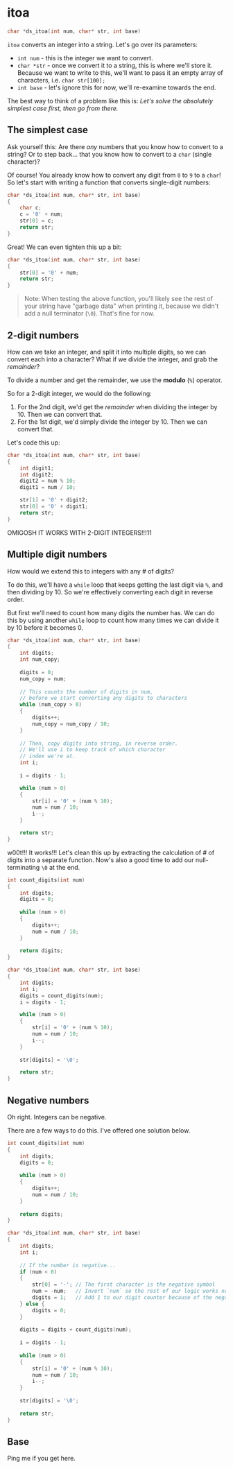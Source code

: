 # itoa

```c
char *ds_itoa(int num, char* str, int base)
```

`itoa` converts an integer into a string. Let's go over its parameters:

* `int num` - this is the integer we want to convert.
* `char *str` - once we convert it to a string, this is where we'll store it. Because we want to write to this, we'll want to pass it an empty array of characters, i.e. `char str[100];`
* `int base` - let's ignore this for now, we'll re-examine towards the end.

The best way to think of a problem like this is: _Let's solve the absolutely simplest case first, then go from there._

## The simplest case

Ask yourself this: Are there _any_ numbers that you know how to convert to a string? Or to step back... that you know how to convert to a `char` (single character)?

Of course! You already know how to convert any digit from `0` to `9` to a `char`! So let's start with writing a function that converts single-digit numbers:

```c
char *ds_itoa(int num, char* str, int base)
{
	char c;
	c = '0' + num;
	str[0] = c;
	return str;
}
```

Great! We can even tighten this up a bit:

```c
char *ds_itoa(int num, char* str, int base)
{
	str[0] = '0' + num;
	return str;
}
```

> Note: When testing the above function, you'll likely see the rest of your string have "garbage data" when printing it, because we didn't add a null terminator (`\0`). That's fine for now.

## 2-digit numbers

How can we take an integer, and split it into multiple digits, so we can convert each into a character? What if we divide the integer, and grab the _remainder_?

To divide a number and get the remainder, we use the **modulo** (`%`) operator.

So for a 2-digit integer, we would do the following:

1. For the 2nd digit, we'd get the _remainder_ when dividing the integer by 10. Then we can convert that.
2. For the 1st digit, we'd simply divide the integer by 10. Then we can convert that.

Let's code this up:

```c
char *ds_itoa(int num, char* str, int base)
{
	int digit1;
	int digit2;
	digit2 = num % 10;
	digit1 = num / 10;

	str[1] = '0' + digit2;
	str[0] = '0' + digit1;
	return str;
}
```

OMIGOSH IT WORKS WITH 2-DIGIT INTEGERS!!!11

## Multiple digit numbers

How would we extend this to integers with any # of digits?

To do this, we'll have a `while` loop that keeps getting the last digit via `%`, and then dividing by 10. So we're effectively converting each digit in reverse order.

But first we'll need to count how many digits the number has. We can do this by using another `while` loop to count how many times we can divide it by 10 before it becomes 0.

```c
char *ds_itoa(int num, char* str, int base)
{
	int digits;
	int num_copy;
	
	digits = 0;
	num_copy = num;
	
	// This counts the number of digits in num,
	// before we start converting any digits to characters
	while (num_copy > 0)
	{
		digits++;
		num_copy = num_copy / 10;
	}
	
	// Then, copy digits into string, in reverse order.
	// We'll use i to keep track of which character
	// index we're at.
	int i;
	
	i = digits - 1;	

	while (num > 0)
	{
		str[i] = '0' + (num % 10);
		num = num / 10;
		i--;
	}

	return str;
}
```

w00t!!! It works!!! Let's clean this up by extracting the calculation of # of digits into a separate function. Now's also a good time to add our null-terminating `\0` at the end.

```c
int count_digits(int num)
{
	int digits;
	digits = 0;
	
	while (num > 0)
	{
		digits++;
		num = num / 10;
	}
	
	return digits;
}

char *ds_itoa(int num, char* str, int base)
{
	int digits;
	int i;
	digits = count_digits(num);
	i = digits - 1;

	while (num > 0)
	{
		str[i] = '0' + (num % 10);
		num = num / 10;
		i--;
	}
	
	str[digits] = '\0';

	return str;
}
```

## Negative numbers

Oh right. Integers can be negative.

There are a few ways to do this. I've offered one solution below.

```c
int count_digits(int num)
{
    int digits;
    digits = 0;
    
    while (num > 0)
    {
        digits++;
        num = num / 10;
    }
    
    return digits;
}

char *ds_itoa(int num, char* str, int base)
{
    int digits;
    int i;
    
    // If the number is negative...
    if (num < 0)
    {
        str[0] = '-'; // The first character is the negative symbol
        num = -num;   // Invert `num` so the rest of our logic works normally
        digits = 1;   // Add 1 to our digit counter because of the negative symbol
    } else {
        digits = 0;
    }
    
    digits = digits + count_digits(num);
    
    i = digits - 1;
    
    while (num > 0)
    {
        str[i] = '0' + (num % 10);
        num = num / 10;
        i--;
    }
    
    str[digits] = '\0';
    
    return str;
}
```

## Base

Ping me if you get here.